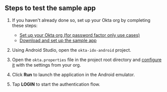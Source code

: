 ## Steps to test the sample app

1. If you haven't already done so, set up your Okta org by completing these steps:

    * [Set up your Okta org (for password factor only use cases)](/docs/guides/oie-embedded-common-org-setup/android/main/#set-up-your-okta-org-for-password-factor-only-use-cases)
    * [Download and set up the sample app](/docs/guides/oie-embedded-common-download-setup-app/android/main/)

1. Using Android Studio, open the `okta-idx-android` project.
1. Open the `okta.properties` file in the project root directory and [configure it](/docs/guides/oie-embedded-common-download-setup-app/android/main/#where-to-place-the-configurations) with the settings from your org.
1. Click **Run** to launch the application in the Android emulator.
1. Tap **LOGIN** to start the authentication flow.
